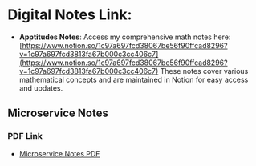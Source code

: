 # Digital Notes Link:
- **Apptitudes Notes**: Access my comprehensive math notes here:  
  [https://www.notion.so/1c97a697fcd38067be56f90ffcad8296?v=1c97a697fcd3813fa67b000c3cc406c7](https://www.notion.so/1c97a697fcd38067be56f90ffcad8296?v=1c97a697fcd3813fa67b000c3cc406c7)
These notes cover various mathematical concepts and are maintained in Notion for easy access and updates.

## Microservice Notes
### PDF Link
- [Microservice Notes PDF](https://drive.google.com/file/d/1DBUyzUSGr99e57uUfGM8KIo6FgyKJxaQ/view?usp=sharing)




